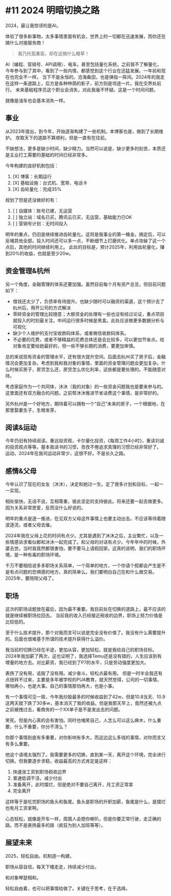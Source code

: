# #11 2024 明暗切换之路

2024，最让我惊讶的是AI。

体验了很多新事物，太多事情里面有机会，世界上的一切都在迅速发展，而你还在搞什么对接服务商！

> 我乃托孤重臣，却在这搞什么粮草！

AI（编程、营销号、API调用）、电车。甚至包括量化系统，之前我不了解量化，今年参与到了其中，看到了一些内情，都感觉到这个行业在迅猛发展。一年前和现在也完全不一样。
当下不是永恒的，沧海桑田，也是弹指一挥间。2024年的我走在这样一条道路上，后方是各种林荫的影子，前方则是坦途一片。我在交界处前行。
未来基础程序员这个职业会消失，对此我毫不怀疑。这是一个时间问题。

就像是油车也会基本消失一样。

## 事业

从2023年提出，到今年，开始逐渐构建了一些机制。本博客也是，做到了长期维护。
攻取天下的道路不算顺利，但是一直有在往前。

不缺想法，更多是缺少时间，缺少精力。当然可以说是，缺少更多的刻苦，本质还是主业打工需要的基础的时间已经非常多。

今年构建的良好机制包括：

1. [X] 博客：长期运行
2. [X] 基础设施：台式机、宽带、电话卡
3. [X] 齿轮量化：完成35%

规划了但是还没做好的有：

1. [ ] 自媒体：账号已建，无运营
2. [ ] 独立站：域名已买，腾讯云已买，无运营，基础能力已OK
3. [ ] 营销号计划：无时间投入

明年的重点，仍旧是继续推进齿轮量化。这将是我事业的第一桶金。搞定后，可以反哺其他全部。投入时间还可以多一点，不断细节上打磨优化。单点攻破了这一个点后，其他的时间继续利用上。
此处的目标是，预计2025年，利用齿轮量化，赚到20%的收益，也就是至少20w。


## 资金管理&杭州

另一个角度，金融管理的体系还要加强。虽然目前每个月有资产总览，但目前问题如下：

+ 借钱还太少了，负债率有待提升。也缺少随时可以融资的渠道，这个预计去了杭州后，用开公司的方式解决
+ 零碎资金的管理比较随意；大额资金的处理有一些也没有经过论证，重点项目就投入的时刻最关注，中间运行很多时候是黑盒。此处应该做更多数据分析与可视化
+ 缺少个人维护的支付宝收款码体系，或者微信收款码体系。
+ 不必要的花费，或者不够精益的花费总体还是会比较多，可以更加节省点。给对象肯定要给她最好的，但一些不够长期的消费，要更加审慎。

总的来说现有资金的管理水平，还有很大提升空间。后面去杭州买了房子后，金融情况会更加复杂。考虑到我和我对象的事情，里面的资金管理问题会更加复杂。什么时候买房子，房贷怎么还，房贷怎么优化利率，这些都是要处理的。不能随意对待。

考虑家庭作为一个共同体，沐沐（我的对象）的一些资金问题我也是要来参与的。这里面还有双方融合的问题。之前帮沐沐推进节省话费这个事情，是非常好的。

另外杭州是一个好地方，期待着可以拥有一个“自己”未来的房子，一个根据地，在那里娶妻生子，生根发芽。

## 阅读&运动

今年仍旧有持续阅读。重远投资观，卡尔量化投资，《每周工作4小时》，重读刘诚的投资观点等等。基本我读书的习惯，孜孜不倦追求真理的习惯已经非常好了。
运动，2024年在我司运动非常少，这很不好。不是长久之路。

## 感情&父母

今年认识了现在的女友（沐沐），决定和她过一生。定了很多计划和目标，一起一一实现。

相处愉快，无话不说，互相尊重，彼此坚定的支持彼此。将来还要一起去做更多。因为关系非常恩爱，反而没什么好说的。

明年的重点是逐一推进，在见双方父母这件事情上也要主动出击。不应该等待着随波逐流，或者父母去催。


2024年我在父母上花的时间有点少。尤其是遇到了沐沐之后，主业繁忙，以及一些情感诉求看似都和沐沐一起完成了。和父母的对话有点少。今年年中的时候，外婆去世。当时我竟然都很害怕，要不要马上请假回家。这真的说明，我们的职场环境，是一种有毒的职场环境。

千万不要相信说多多职场关系简单，一个简单的地方，一个你请个假都会产生是不是有点问题的恐惧感的地方。真的简单么。我们要明白自己在和什么做交易。
2025年，要陪陪父母了。

## 职场

这次的职场话题放在最后，因为最不重要。我目前处在切换的道路上，最不应该的就是继续被职场拉回去。
当前我的收入已经接近税收的边界，职场上努力价值是比较低的。



至于什么技术提升，那个对我而言可以说是完全没有价值了。我没有什么需要提升的。后面也很难基于所谓的技术提升获得什么溢价。

我当前的切换已经在半途，更加从容，更加轻松，就是我给自己的职场目标。
2024年我加薪了两次，这也证明了，我选择Temu还是没有错的，人生应该到有增量的地方去。对比薪资，我已经到了P7的水平，只是劳动强度更加大。

表扬了没有用，诋毁了没有用。减少奋斗，轻松点最有用。
但是一时半会我还有点扭转不过来，主要是多年被学校的PUA教育，就天然觉得，公司的一切事情，哪怕再小，也是大事。自己的事情那怕再大，也是小事。

有一个事情可见一斑，今年我炒股最多的时候收益到了42w，但是10.8当天、10.9这两天就下跌了30多w，基本消灭了我的收益。但是我那天早上，竟然还被九点之前被拽过去，看商务的一个XX单子是不是发出去的问题。

笑死。但是内心真的会有害怕。同时也嗤笑自己，人怎么可以这么麻木，什么重要，什么不重要，你分不清么？

你那个事情到底有多重要，对你影响有多大，而这边这么多钱的事情，对你而言又有多么重要。

他这个语境太强烈了。我需要更多的切换，直到某一天，离开这个环境，完全进行切换。但我要逐步求稳，收益最高的方式肯定是这样：

1. 快速涨工资到职场税收边界
2. 普通低调干活，减少付出
3. 准备离开，此时摆烂，但是绝对不要自己离开，月工资正常拿
4. 完全离开

这样等于是吃完职场的鱼头和鱼尾。鱼头是职场的升职加薪，鱼尾是什么，是摆烂也有月工资拿啊。

心态轻松，就像是开车一样，周围人会摁你喇叭，但是你要正常行驶，走正确的路。而不是表扬最多的路（疯狂为别人加班等等）。



## 展望未来

2025，轻松自由。机制逐一构建。

职场从容自信，每天下楼走走，持续减少付出。

和对象琴瑟相和。

轻松自由着，也可以把事情给做了。关键在于思考，在于选择。
